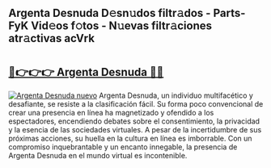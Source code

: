## Argenta Desnuda D𝚎sn𝚞dos filtr𝚊dos - Parts-FyK Vid𝚎os f𝚘tos - N𝚞evas filtr𝚊ciones atr𝚊ctivas acVrk

# <h2><a href="http://mb7rkks.tromn.icu/?c=Argenta+Desnuda">🔗👉👉👉 Argenta Desnuda 🔗🔗</a></h2>

[![Argenta Desnuda nuevo](https://i.imgur.com/pEAQMta.gif)](http://mb7rkks.tromn.icu/?c=Argenta+Desnuda)
Argenta Desnuda, un individuo multifacético y desafiante, se resiste a la clasificación fácil. Su forma poco convencional de crear una presencia en línea ha magnetizado y ofendido a los espectadores, encendiendo debates sobre el consentimiento, la privacidad y la esencia de las sociedades virtuales. A pesar de la incertidumbre de sus próximas acciones, su huella en la cultura en línea es imborrable. Con un compromiso inquebrantable y un encanto innegable, la presencia de Argenta Desnuda en el mundo virtual es incontenible.
